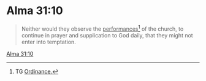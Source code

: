 # Alma 31:10

> Neither would they observe the <u>performances</u>[^a] of the church, to continue in prayer and supplication to God daily, that they might not enter into temptation.

[Alma 31:10](https://www.churchofjesuschrist.org/study/scriptures/bofm/alma/31?lang=eng&id=p10#p10)


[^a]: TG [Ordinance.](https://www.churchofjesuschrist.org/study/scriptures/tg/ordinance?lang=eng)
